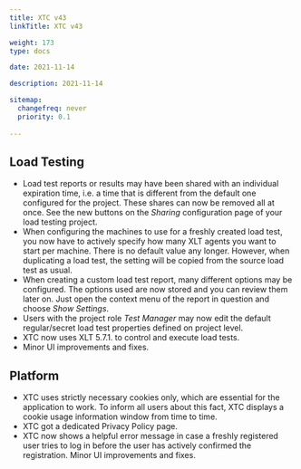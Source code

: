 ```yaml
---
title: XTC v43
linkTitle: XTC v43

weight: 173
type: docs

date: 2021-11-14

description: 2021-11-14

sitemap:
  changefreq: never
  priority: 0.1
    
---
```


## Load Testing

- Load test reports or results may have been shared with an individual expiration time, i.e. a time that is different from the default one configured for the project. These shares can now be removed all at once. See the new buttons on the _Sharing_ configuration page of your load testing project.
- When configuring the machines to use for a freshly created load test, you now have to actively specify how many XLT agents you want to start per machine. There is no default value any longer. However, when duplicating a load test, the setting will be copied from the source load test as usual.
- When creating a custom load test report, many different options may be configured. The options used are now stored and you can review them later on. Just open the context menu of the report in question and choose _Show Settings_.
- Users with the project role _Test Manager_ may now edit the default regular/secret load test properties defined on project level.
- XTC now uses XLT 5.7.1. to control and execute load tests.
- Minor UI improvements and fixes.

## Platform

- XTC uses strictly necessary cookies only, which are essential for the application to work. To inform all users about this fact, XTC displays a cookie usage information window from time to time.
- XTC got a dedicated Privacy Policy page.
- XTC now shows a helpful error message in case a freshly registered user tries to log in before the user has actively confirmed the registration.
Minor UI improvements and fixes.

